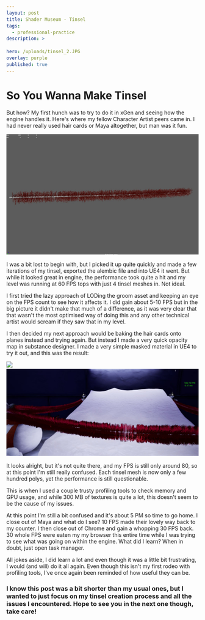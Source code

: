 ```yaml
---
layout: post
title: Shader Museum - Tinsel
tags:
  - professional-practice
description: >
  
hero: /uploads/tinsel_2.JPG
overlay: purple
published: true
---
```


# So You Wanna Make Tinsel
But how? My first hunch was to try to do it in xGen and seeing how the engine handles it. Here's where my fellow Character Artist peers came in. I had never really used hair cards or Maya altogether, but man was it fun. 

![](uploads/tinsel_xgen.JPG)

I was a bit lost to begin with, but I picked it up quite quickly and made a few iterations of my tinsel, exported the alembic file and into UE4 it went. But while it looked great in engine, the performance took quite a hit and my level was running at 60 FPS tops with just 4 tinsel meshes in. Not ideal.


I first tried the lazy approach of LODing the groom asset and keeping an eye on the FPS count to see how it affects it. I did gain about 5-10 FPS but in the big picture it didn't make that much of a difference, as it was very clear that that wasn't the most optimised way of doing this and any other technical artist would scream if they saw that in my level.


I then decided my next approach would be baking the hair cards onto planes instead and trying again. But instead I made a very quick opacity map in substance designer. I made a very simple masked material in UE4 to try it out, and this was the result:

![](uploads/tinsel_on.JPG)
![](uploads/tinsel_2.JPG)

It looks alright, but it's not quite there, and my FPS is still only around 80, so at this point I'm still really confused. Each tinsel mesh is now only a few hundred polys, yet the performance is still questionable.


This is when I used a couple trusty profiling tools to check memory and GPU usage, and while 300 MB of textures is quite a lot, this doesn't seem to be the cause of my issues. 


At this point I'm still a bit confused and it's about 5 PM so time to go home. I close out of Maya and what do I see? 10 FPS made their lovely way back to my counter. I then close out of Chrome and gain a whopping 30 FPS back. 30 whole FPS were eaten my my browser this entire time while I was trying to see what was going on within the engine. What did I learn? When in doubt, just open task manager.


All jokes aside, I did learn a lot and even though it was a little bit frustrating, I would (and will) do it all again. Even though this isn't my first rodeo with profiling tools, I've once again been reminded of how useful they can be.

### I know this post was a bit shorter than my usual ones, but I wanted to just focus on my tinsel creation process and all the issues I encountered. Hope to see you in the next one though, take care!